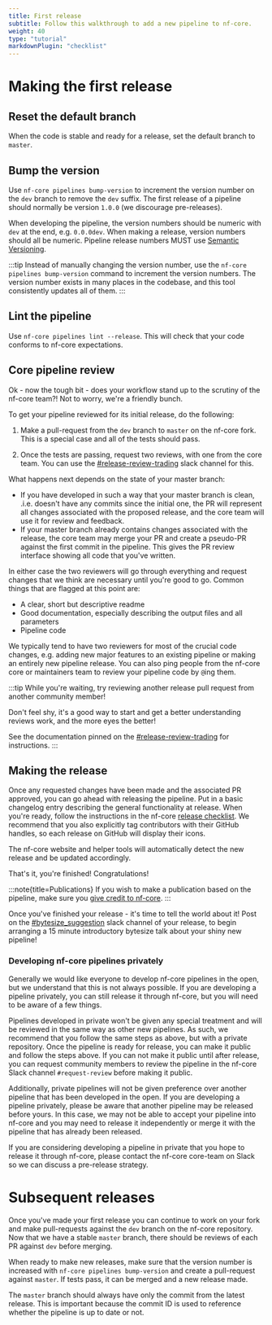 ```yaml
---
title: First release
subtitle: Follow this walkthrough to add a new pipeline to nf-core.
weight: 40
type: "tutorial"
markdownPlugin: "checklist"
---
```


# Making the first release

## Reset the default branch

When the code is stable and ready for a release, set the default branch to `master`.

## Bump the version

Use `nf-core pipelines bump-version` to increment the version number on the `dev` branch to remove
the `dev` suffix. The first release of a pipeline should normally be version `1.0.0` (we discourage
pre-releases).

When developing the pipeline, the version numbers should be numeric with `dev` at the end,
e.g. `0.0.0dev`. When making a release, version numbers should all be numeric. Pipeline
release numbers MUST use [Semantic Versioning](https://semver.org/).

:::tip
Instead of manually changing the version number, use the `nf-core pipelines bump-version` command to increment the version numbers. The version number
exists in many places in the codebase, and this tool consistently updates all of them.
:::

## Lint the pipeline

Use `nf-core pipelines lint --release`. This will check that your code conforms to nf-core expectations.

## Core pipeline review

Ok - now the tough bit - does your workflow stand up to the scrutiny of the nf-core team?!
Not to worry, we're a friendly bunch.

To get your pipeline reviewed for its initial release, do the following:

1. Make a pull-request from the `dev` branch to `master` on the nf-core fork. This is a
   special case and all of the tests should pass.

1. Once the tests are passing, request two reviews, with one from the core team. You can use the
   [#release-review-trading](https://nfcore.slack.com/archives/C08K66XCZSL) slack channel for this.

What happens next depends on the state of your master branch:

- If you have developed in such a way that your master branch is clean, .i.e. doesn't have
  any commits since the initial one, the PR will represent all changes
  associated with the proposed release, and the core team will use it for review and
  feedback.
- If your master branch already contains changes associated with the release, the core
  team may merge your PR and create a pseudo-PR against the first commit in the
  pipeline. This gives the PR review interface showing all code that you've written.

In either case the two reviewers will go through everything and request changes that we think are
necessary until you're good to go. Common things that are flagged at this point are:

- A clear, short but descriptive readme
- Good documentation, especially describing the output files and all parameters
- Pipeline code

We typically tend to have two reviewers for most of the crucial code changes, e.g. adding
new major features to an existing pipeline or making an entirely new pipeline release. You
can also ping people from the nf-core core or maintainers team to review your pipeline
code by `@`ing them.

:::tip
While you're waiting, try reviewing another release pull request from another community member!

Don't feel shy, it's a good way to start and get a better understanding reviews work, and the more eyes the better!

See the documentation pinned on the [#release-review-trading](https://nfcore.slack.com/archives/C08K66XCZSL) for instructions.
:::

## Making the release

Once any requested changes have been made and the associated PR approved, you can go ahead
with releasing the pipeline. Put in a basic changelog entry describing the general
functionality at release. When you're ready, follow the instructions in the nf-core
[release checklist](/docs/checklists/pipeline_release). We recommend that you also explicitly
tag contributors with their GitHub handles, so each release on GitHub will display their icons.

The nf-core website and helper tools will automatically detect the new release and be updated accordingly.

That's it, you're finished! Congratulations!

:::note{title=Publications}
If you wish to make a publication based on the pipeline, make sure you [give credit to nf-core](/docs/guidelines/pipelines/recommendations/publication_credit).
:::

Once you've finished your release - it's time to tell the world about it!
Post on the [#bytesize_suggestion](https://nfcore.slack.com/archives/C081F8J2X8R) slack channel of your release, to begin arranging a 15 minute introductory bytesize talk about your shiny new pipeline!

### Developing nf-core pipelines privately

Generally we would like everyone to develop nf-core pipelines in the open, but we understand that this is not always possible. If you are developing a pipeline privately, you can still release it through nf-core, but you will need to be aware of a few things.

Pipelines developed in private won't be given any special treatment and will be reviewed in the same way as other new pipelines. As such, we recommend that you follow the same steps as above, but with a private repository. Once the pipeline is ready for release, you can make it public and follow the steps above. If you can not make it public until after release, you can request community members to review the pipeline in the nf-core Slack channel `#request-review` before making it public.

Additionally, private pipelines will not be given preference over another pipeline that has been developed in the open. If you are developing a pipeline privately, please be aware that another pipeline may be released before yours. In this case, we may not be able to accept your pipeline into nf-core and you may need to release it independently or merge it with the pipeline that has already been released.

If you are considering developing a pipeline in private that you hope to release it through nf-core, please contact the nf-core core-team on Slack so we can discuss a pre-release strategy.

# Subsequent releases

Once you've made your first release you can continue to work on your fork and make pull-requests
against the `dev` branch on the nf-core repository. Now that we have a stable `master` branch,
there should be reviews of each PR against `dev` before merging.

When ready to make new releases, make sure that the version number is increased with
`nf-core pipelines bump-version` and create a pull-request against `master`. If tests pass, it
can be merged and a new release made.

The `master` branch should always have only the commit from the latest release. This is important
because the commit ID is used to reference whether the pipeline is up to date or not.
